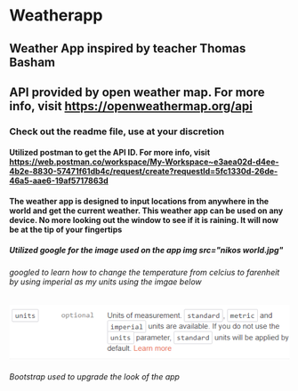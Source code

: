 # Weatherapp

## Weather App inspired by teacher Thomas Basham

## API provided by open weather map. For more info, visit <https://openweathermap.org/api>

### Check out the readme file, use at your discretion

#### Utilized postman to get the API ID. For more info, visit <https://web.postman.co/workspace/My-Workspace~e3aea02d-d4ee-4b2e-8830-57471f61db4c/request/create?requestId=5fc1330d-26de-46a5-aae6-19af5717863d>

#### The weather app is designed to input locations from anywhere in the world and get the current weather. This weather app can be used on any device. No more looking out the window to see if it is raining. It will now be at the tip of your fingertips

##### Utilized google for the image used on the app img src="nikos world.jpg"

###### googled to learn how to change the temperature from celcius to farenheit by using imperial as my units using the imgae below

![alt text](https://github.com/tlmoody84/weatherapp/blob/main/Screenshot%202024-05-13%20205638.png)

###### Bootstrap used to upgrade the look of the app
